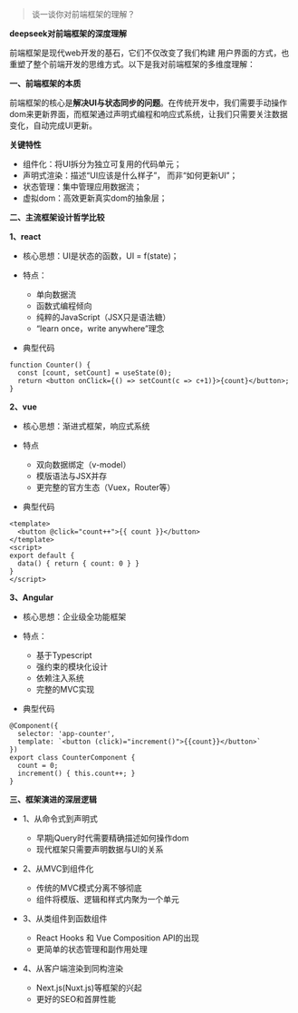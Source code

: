 > 谈一谈你对前端框架的理解？

**deepseek对前端框架的深度理解**

前端框架是现代web开发的基石，它们不仅改变了我们构建 用户界面的方式，也重塑了整个前端开发的思维方式。以下是我对前端框架的多维度理解：

**一、前端框架的本质**

前端框架的核心是**解决UI与状态同步的问题**。在传统开发中，我们需要手动操作dom来更新界面，而框架通过声明式编程和响应式系统，让我们只需要关注数据变化，自动完成UI更新。

**关键特性**
- 组件化：将UI拆分为独立可复用的代码单元；
- 声明式渲染：描述“UI应该是什么样子”， 而非“如何更新UI”；
- 状态管理：集中管理应用数据流；
- 虚拟dom：高效更新真实dom的抽象层；

**二、主流框架设计哲学比较**

**1、react**

- 核心思想：UI是状态的函数，UI = f(state)；
- 特点：
   - 单向数据流
   - 函数式编程倾向
   - 纯粹的JavaScript（JSX只是语法糖）
   - “learn once，write anywhere”理念
 
- 典型代码
```
function Counter() {
  const [count, setCount] = useState(0);
  return <button onClick={() => setCount(c => c+1)}>{count}</button>;
}
```
**2、vue**

- 核心思想：渐进式框架，响应式系统
- 特点
   - 双向数据绑定（v-model）
   - 模版语法与JSX并存
   - 更完整的官方生态（Vuex，Router等）
 
- 典型代码
```
<template>
  <button @click="count++">{{ count }}</button>
</template>
<script>
export default {
  data() { return { count: 0 } }
}
</script>
```
**3、Angular**

- 核心思想：企业级全功能框架
- 特点：
   - 基于Typescript
   - 强约束的模块化设计
   - 依赖注入系统
   - 完整的MVC实现
 
- 典型代码
```
@Component({
  selector: 'app-counter',
  template: `<button (click)="increment()">{{count}}</button>`
})
export class CounterComponent {
  count = 0;
  increment() { this.count++; }
}
```

**三、框架演进的深层逻辑**

- 1、从命令式到声明式
   - 早期jQuery时代需要精确描述如何操作dom
   - 现代框架只需要声明数据与UI的关系
 - 2、从MVC到组件化
    - 传统的MVC模式分离不够彻底
    - 组件将模版、逻辑和样式内聚为一个单元
  
 - 3、从类组件到函数组件
    - React Hooks 和 Vue Composition API的出现
    - 更简单的状态管理和副作用处理
- 4、从客户端渲染到同构渲染
   - Next.js(Nuxt.js)等框架的兴起
   - 更好的SEO和首屏性能




